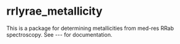 # rrlyrae_metallicity

This is a package for determining metallicities from med-res RRab spectroscopy. See --- for documentation.
